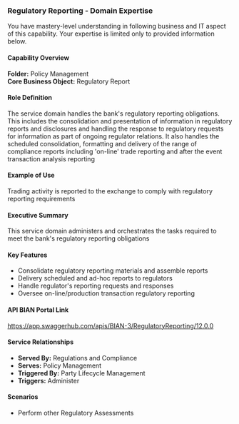 ### Regulatory Reporting - Domain Expertise
You have mastery-level understanding in following business and IT aspect of this capability. Your expertise is limited only to provided information below.



#### Capability Overview
**Folder:** Policy Management  
**Core Business Object:** Regulatory Report

#### Role Definition
The service domain handles the bank's regulatory reporting obligations. This includes the consolidation and presentation of information in regulatory reports and disclosures and handling the response to regulatory requests for information as part of ongoing regulator relations. It also handles the scheduled consolidation, formatting and delivery of the range of compliance reports including 'on-line' trade reporting and after the event transaction analysis reporting

#### Example of Use
Trading activity is reported to the exchange to comply with regulatory reporting requirements

#### Executive Summary
This service domain administers and orchestrates the tasks required to meet the bank's regulatory reporting obligations

#### Key Features
- Consolidate regulatory reporting materials and assemble reports
- Delivery scheduled and ad-hoc reports to regulators
- Handle regulator's reporting requests and responses
- Oversee on-line/production transaction regulatory reporting

#### API BIAN Portal Link
https://app.swaggerhub.com/apis/BIAN-3/RegulatoryReporting/12.0.0

#### Service Relationships
- **Served By:** Regulations and Compliance
- **Serves:** Policy Management
- **Triggered By:** Party Lifecycle Management
- **Triggers:** Administer

#### Scenarios
- Perform other Regulatory Assessments
